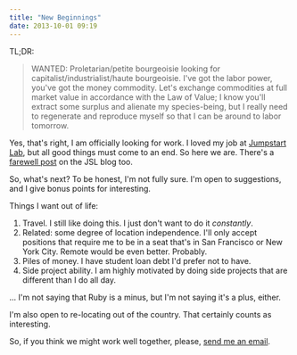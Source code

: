 ```yaml
---
title: "New Beginnings"
date: 2013-10-01 09:19
---
```


TL;DR:

> WANTED: Proletarian/petite bourgeoisie looking for
> capitalist/industrialist/haute bourgeoisie. I've got the labor power, you've
> got the money commodity. Let's exchange commodities at full market value in
> accordance with the Law of Value; I know you'll extract some surplus and
> alienate my species-being, but I really need to regenerate and reproduce myself
> so that I can be around to labor tomorrow.

Yes, that's right, I am officially looking for work. I loved my job at
[Jumpstart Lab](http://jumpstartlab.com), but all good things must come to an
end. So here we are. There's a [farewell
post](http://jumpstartlab.com/news/archives/2013/10/01/a-fond-farewell) on the
JSL blog too.

So, what's next? To be honest, I'm not fully sure. I'm open to suggestions, and
I give bonus points for interesting.

Things I want out of life:

1. Travel. I still like doing this. I just don't want to do it *constantly*.
2. Related: some degree of location independence. I'll only accept positions
that require me to be in a seat that's in San Francisco or New York City.
Remote would be even better. Probably.
3. Piles of money. I have student loan debt I'd prefer not to have.
4. Side project ability. I am highly motivated by doing side projects that are
different than I do all day.

... I'm not saying that Ruby is a minus, but I'm not saying it's a plus,
either.

I'm also open to re-locating out of the country. That certainly counts as
interesting.

So, if you think we might work well together, please, [send me an
email](mailto:steve@steveklabnik.com).
